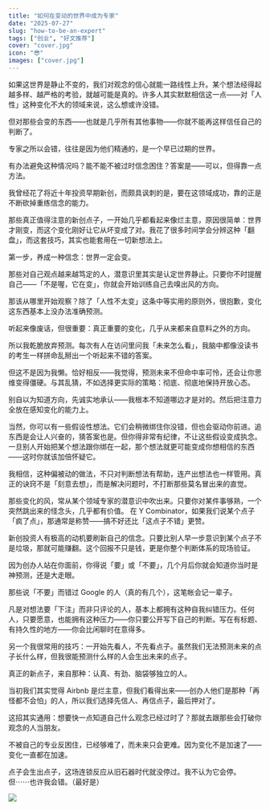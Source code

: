```yaml
---
title: "如何在变动的世界中成为专家"
date: "2025-07-27"
slug: "how-to-be-an-expert"
tags: ["创业", "好文推荐"]
cover: "cover.jpg"
icon: "😎"
images: ["cover.jpg"]
---
```

如果这世界是静止不变的，我们对观念的信心就能一路线性上升。某个想法经得起越多样、越严格的考验，就越可能是真的。许多人其实默默相信这一点——对「人性」这种变化不大的领域来说，这么想或许没错。



但对那些会变的东西——也就是几乎所有其他事物——你就不能再这样信任自己的判断了。



专家之所以会错，往往是因为他们精通的，是一个早已过期的世界。



有办法避免这种情况吗？能不能不被过时信念困住？答案是——可以，但得靠一点方法。



我曾经花了将近十年投资早期新创，而颇具讽刺的是，要在这领域成功，靠的正是不断砍掉重练信念的能力。



那些真正值得注意的新创点子，一开始几乎都看起来像烂主意，原因很简单：世界才刚变，而这个变化刚好让它从坏变成了对。我花了很多时间学会分辨这种「翻盘」，而这套技巧，其实也能套用在一切新想法上。



第一步，养成一种信念：世界一定会变。



那些对自己观点越来越笃定的人，潜意识里其实是认定世界静止。只要你不时提醒自己——「不是喔，它在变」，你就会开始训练自己去嗅出风的方向。



那该从哪里开始观察？除了「人性不太变」这条中等实用的原则外，很抱歉，变化这东西基本上没办法准确预测。



听起来像废话，但很重要：真正重要的变化，几乎从来都来自意料之外的方向。



所以我乾脆放弃预测。每次有人在访问里问我「未来怎么看」，我脑中都像没读书的考生一样拼命乱掰出一个听起来不错的答案。



但这不是因为我懒。恰好相反——我觉得，预测未来不但命中率可怜，还会让你思维变得僵硬。与其乱猜，不如选择更实际的策略：彻底、彻底地保持开放心态。



别自以为知道方向，先诚实地承认——我根本不知道哪边才是对的。然后把注意力全放在感知变化的能力上。



当然，你可以有一些假设性想法。它们会稍微绑住你没错，但也会驱动你前进。追东西是会让人兴奋的，猜答案也是。但你得非常有纪律，不让这些假设变成执念。
一旦别人开始把某个想法跟你绑在一起，那个想法就更可能变成你想相信的东西——这时你就该加倍怀疑它。



我相信，这种偏被动的做法，不只对判断想法有帮助，连产出想法也一样管用。真正的诀窍不是「刻意去想」，而是解决问题时，不打断那些莫名冒出来的直觉。



那些变化的风，常从某个领域专家的潜意识中吹出来。只要你对某件事够熟，一个突然跳出来的怪念头，几乎都有价值。
在 Y Combinator，如果我们说某个点子「疯了点」，那通常是称赞——搞不好还比「这点子不错」更赞。



新创投资人有极高的动机要刷新自己的信念。只要比别人早一步意识到某个点子不是垃圾，那就可能赚翻。这个回报不只是钱，更是你整个判断体系的现场验证。



因为创办人站在你面前，你得说「要」或「不要」，几个月后你就会知道你当时是神预测，还是大走眼。



那些说「不要」而错过 Google 的人（真的有几个），这笔帐会记一辈子。



凡是对想法要「下注」而非只评论的人，基本上都拥有这种自我纠错压力。任何人，只要愿意，也能拥有这种压力——你只要公开写下自己的判断。写在有标题、有持久性的地方——你会比闲聊时在意得多。



另一个我很常用的技巧：一开始先看人，不先看点子。虽然我们无法预测未来的点子长什么样，但我很能预测什么样的人会生出未来的点子。



真正的新点子，来自那种：认真、有劲、脑袋够独立的人。



当初我们其实觉得 Airbnb 是烂主意，但我们看得出来——创办人他们是那种「再怪都不会怕」的人，所以我们选择先信人、再信点子，最后押对了。



这招其实通用：想要快一点知道自己什么观念已经过时了？那就去跟那些会打破你观念的人当朋友。



不被自己的专业反困住，已经够难了，而未来只会更难。因为变化不是加速了——变化一直都在加速。



点子会生出点子，这场连锁反应从旧石器时代就没停过。我不认为它会停。
但⋯⋯也许我会错。（最好是）




![](https://prod-files-secure.s3.us-west-2.amazonaws.com/112d0858-5090-4d34-a606-b75eb8d65fd2/46476355-9cf3-4e99-9b7a-3531bc426380/1000202064.png?X-Amz-Algorithm=AWS4-HMAC-SHA256&X-Amz-Content-Sha256=UNSIGNED-PAYLOAD&X-Amz-Credential=ASIAZI2LB466UVSH7BVG%2F20250814%2Fus-west-2%2Fs3%2Faws4_request&X-Amz-Date=20250814T164500Z&X-Amz-Expires=3600&X-Amz-Security-Token=IQoJb3JpZ2luX2VjEAAaCXVzLXdlc3QtMiJIMEYCIQCz5BuJV6SNila2puObpp9oFTU8a1ZlV7l4WWFFwoSbGQIhALhQAeGkZeiY2vvvaIKIyWZrn%2F1nWsc%2F1iXc3rdcwf%2FpKv8DCEkQABoMNjM3NDIzMTgzODA1IgweSqZWgb%2FKPDcx9x4q3AOkK3ji6dGYug6WsExb9yUcqg2SDPP50blJMAPWJVjDbDcnY%2B2OVSacwfqtXonP5LH0Mch%2FP7WlJkcCCHxwcDnk7bF73lYbMKyXpFIuRwVMzjgIqo5z1Ff4IXQ3LkO%2FYAD0gXm1UJSEculcMOatYxAa06LV9RG56XYUp8EoI%2BuagmW7kFWM4pKQKFywhBbNigqvmqJEAAL9YXvHWctXee7fB5zmER%2BrnD4RD5S2EXIC2WNgfzdk7fPR3LU7nLdJg7aVUHp6zKjpPEzT7PjaSOoW46Si6NZPT70s5gDQRE0ZlmhvOxrbm0Hz2USJoMsfyEsmN2eA9VO0tF7ZWx05grzr1hD%2FWj9mCTyb54%2FqsAKzjuGHrN53VI5%2FOF3gRNLg5gn9n%2FhYmnN9TzurdmtCLSzsgZdJ0ozTwPZdgxm376kqEw8orV2Hl31UnCKZ8NISoNq%2FT4xeN57v9XEZK%2B%2FA9Hq3hMyNue0%2FHTh0Rxy86GzU9FXKN2zpCEsbRkVrUTXrI7oVnhWRRb60vCZ1fpqdoo794Qh%2Fw7FcfGbURSiygJbKbVLnnd5epSS3zf8PfA1NyR3jo9%2BKL6uh5642%2FObw2TyyqYWCxekiymOCkvK%2B4INTdet52aUf6%2Bk0iZhrijCEhfjEBjqkAY6X8bUEI%2FIvPqdrZ0vuSMp623mp1cc2%2BhTyRVPtNQR0Vb0inW53GliRDQ7O4lSX4DVHDnvzsZQD3mu6fTbR%2FK0kNfUg3W1gijNiTqXcNL%2FUigOHDUHAKW8jqFaVXTLd7a9iHMwo4Um7kGJy1R44OpI4vdT5MZeWnGm5FZ8Vcq8kqtRfP%2BCDhcmnz%2B5rMgQI09pc3T2wu5lY7xrsZaQJQ3kjjXBC&X-Amz-Signature=7837323f10db64c330d5212589cb2907df237a04b1db2ff0a431897d4c16bca6&X-Amz-SignedHeaders=host&x-amz-checksum-mode=ENABLED&x-id=GetObject)

